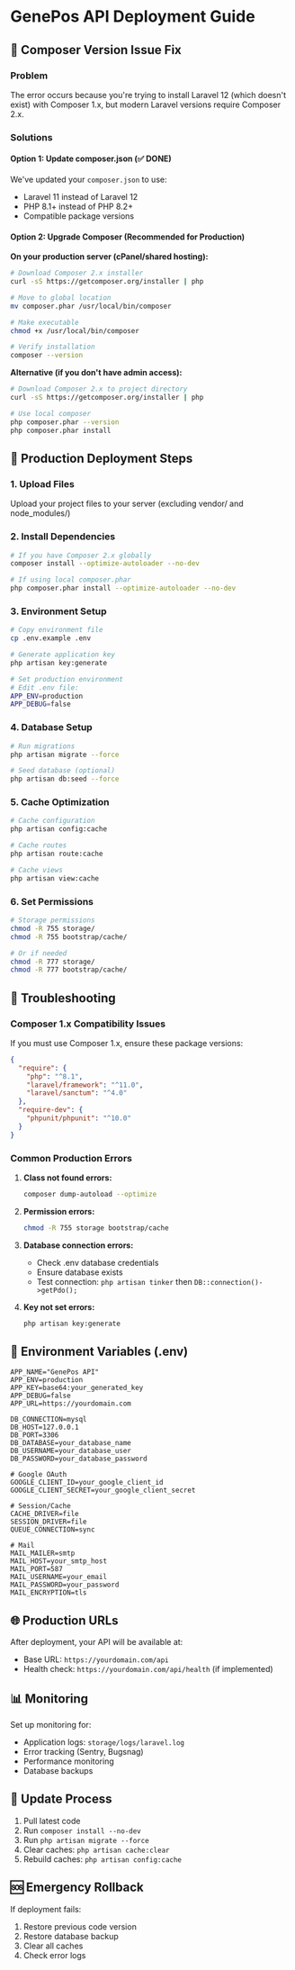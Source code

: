 # GenePos API Deployment Guide

## 🚨 Composer Version Issue Fix

### Problem
The error occurs because you're trying to install Laravel 12 (which doesn't exist) with Composer 1.x, but modern Laravel versions require Composer 2.x.

### Solutions

#### Option 1: Update composer.json (✅ DONE)
We've updated your `composer.json` to use:
- Laravel 11 instead of Laravel 12
- PHP 8.1+ instead of PHP 8.2+
- Compatible package versions

#### Option 2: Upgrade Composer (Recommended for Production)

**On your production server (cPanel/shared hosting):**

```bash
# Download Composer 2.x installer
curl -sS https://getcomposer.org/installer | php

# Move to global location
mv composer.phar /usr/local/bin/composer

# Make executable
chmod +x /usr/local/bin/composer

# Verify installation
composer --version
```

**Alternative (if you don't have admin access):**
```bash
# Download Composer 2.x to project directory
curl -sS https://getcomposer.org/installer | php

# Use local composer
php composer.phar --version
php composer.phar install
```

## 🚀 Production Deployment Steps

### 1. Upload Files
Upload your project files to your server (excluding vendor/ and node_modules/)

### 2. Install Dependencies
```bash
# If you have Composer 2.x globally
composer install --optimize-autoloader --no-dev

# If using local composer.phar
php composer.phar install --optimize-autoloader --no-dev
```

### 3. Environment Setup
```bash
# Copy environment file
cp .env.example .env

# Generate application key
php artisan key:generate

# Set production environment
# Edit .env file:
APP_ENV=production
APP_DEBUG=false
```

### 4. Database Setup
```bash
# Run migrations
php artisan migrate --force

# Seed database (optional)
php artisan db:seed --force
```

### 5. Cache Optimization
```bash
# Cache configuration
php artisan config:cache

# Cache routes
php artisan route:cache

# Cache views
php artisan view:cache
```

### 6. Set Permissions
```bash
# Storage permissions
chmod -R 755 storage/
chmod -R 755 bootstrap/cache/

# Or if needed
chmod -R 777 storage/
chmod -R 777 bootstrap/cache/
```

## 🔧 Troubleshooting

### Composer 1.x Compatibility Issues

If you must use Composer 1.x, ensure these package versions:

```json
{
  "require": {
    "php": "^8.1",
    "laravel/framework": "^11.0",
    "laravel/sanctum": "^4.0"
  },
  "require-dev": {
    "phpunit/phpunit": "^10.0"
  }
}
```

### Common Production Errors

1. **Class not found errors:**
   ```bash
   composer dump-autoload --optimize
   ```

2. **Permission errors:**
   ```bash
   chmod -R 755 storage bootstrap/cache
   ```

3. **Database connection errors:**
   - Check .env database credentials
   - Ensure database exists
   - Test connection: `php artisan tinker` then `DB::connection()->getPdo();`

4. **Key not set errors:**
   ```bash
   php artisan key:generate
   ```

## 📝 Environment Variables (.env)

```env
APP_NAME="GenePos API"
APP_ENV=production
APP_KEY=base64:your_generated_key
APP_DEBUG=false
APP_URL=https://yourdomain.com

DB_CONNECTION=mysql
DB_HOST=127.0.0.1
DB_PORT=3306
DB_DATABASE=your_database_name
DB_USERNAME=your_database_user
DB_PASSWORD=your_database_password

# Google OAuth
GOOGLE_CLIENT_ID=your_google_client_id
GOOGLE_CLIENT_SECRET=your_google_client_secret

# Session/Cache
CACHE_DRIVER=file
SESSION_DRIVER=file
QUEUE_CONNECTION=sync

# Mail
MAIL_MAILER=smtp
MAIL_HOST=your_smtp_host
MAIL_PORT=587
MAIL_USERNAME=your_email
MAIL_PASSWORD=your_password
MAIL_ENCRYPTION=tls
```

## 🌐 Production URLs

After deployment, your API will be available at:
- Base URL: `https://yourdomain.com/api`
- Health check: `https://yourdomain.com/api/health` (if implemented)

## 📊 Monitoring

Set up monitoring for:
- Application logs: `storage/logs/laravel.log`
- Error tracking (Sentry, Bugsnag)
- Performance monitoring
- Database backups

## 🔄 Update Process

1. Pull latest code
2. Run `composer install --no-dev`
3. Run `php artisan migrate --force`
4. Clear caches: `php artisan cache:clear`
5. Rebuild caches: `php artisan config:cache`

## 🆘 Emergency Rollback

If deployment fails:
1. Restore previous code version
2. Restore database backup
3. Clear all caches
4. Check error logs
